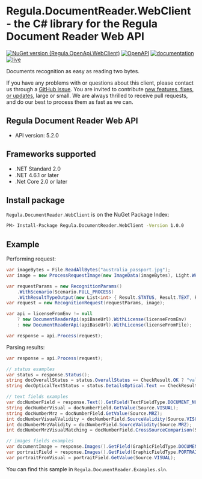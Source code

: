 # Regula.DocumentReader.WebClient - the C# library for the Regula Document Reader Web API

[![NuGet version (Regula.OpenApi.WebClient)](https://img.shields.io/nuget/v/Regula.DocumentReader.WebClient.svg?style=flat-square)](https://www.nuget.org/packages/Regula.DocumentReader.WebClient/)
[![OpenAPI](https://img.shields.io/badge/OpenAPI-defs-8c0a56?style=flat-square)](https://github.com/regulaforensics/DocumentReader-web-openapi)
[![documentation](https://img.shields.io/badge/docs-en-f6858d?style=flat-square)](https://support.regulaforensics.com/hc/en-us/articles/115000916306-Documentation)
[![live](https://img.shields.io/badge/live-demo-0a8c42?style=flat-square)](https://api.regulaforensics.com/)


Documents recognition as easy as reading two bytes.

If you have any problems with or questions about this client, please contact us
through a [GitHub issue](https://github.com/regulaforensics/DocumentReader-web-csharp-client/issues).
You are invited to contribute [new features, fixes, or updates](https://github.com/regulaforensics/DocumentReader-web-csharp-client/issues?q=is%3Aissue+is%3Aopen+label%3A%22help+wanted%22), large or small. 
We are always thrilled to receive pull requests, and do our best to process them as fast as we can.

## Regula Document Reader Web API

- API version: 5.2.0

## Frameworks supported

- .NET Standard 2.0
- .NET 4.6.1 or later
- .Net Core 2.0 or later

## Install package
`Regula.DocumentReader.WebClient` is on the NuGet Package Index:

```bash
PM> Install-Package Regula.DocumentReader.WebClient -Version 1.0.0
```

## Example

Performing request:
```csharp
var imageBytes = File.ReadAllBytes("australia_passport.jpg");
var image = new ProcessRequestImage(new ImageData(imageBytes), Light.WHITE);

var requestParams = new RecognitionParams()
    .WithScenario(Scenario.FULL_PROCESS)
    .WithResultTypeOutput(new List<int> { Result.STATUS, Result.TEXT, Result.IMAGES, Result.DOCUMENT_TYPE });
var request = new RecognitionRequest(requestParams, image);

var api = licenseFromEnv != null 
    ? new DocumentReaderApi(apiBaseUrl).WithLicense(licenseFromEnv)
    : new DocumentReaderApi(apiBaseUrl).WithLicense(licenseFromFile);

var response = api.Process(request);
```

Parsing results:
```csharp
var response = api.Process(request);

// status examples
var status = response.Status();
string docOverallStatus = status.OverallStatus == CheckResult.OK ? "valid" : "not valid";
string docOpticalTextStatus = status.DetailsOptical.Text == CheckResult.OK ? "valid" : "not valid";

// text fields examples
var docNumberField = response.Text().GetField(TextFieldType.DOCUMENT_NUMBER);
string docNumberVisual = docNumberField.GetValue(Source.VISUAL);
string docNumberMrz = docNumberField.GetValue(Source.MRZ);
int docNumberVisualValidity = docNumberField.SourceValidity(Source.VISUAL);
int docNumberMrzValidity = docNumberField.SourceValidity(Source.MRZ);
int docNumberMrzVisualMatching = docNumberField.CrossSourceComparison(Source.MRZ, Source.VISUAL);

// images fields examples
var documentImage = response.Images().GetField(GraphicFieldType.DOCUMENT_FRONT).GetValue();
var portraitField = response.Images().GetField(GraphicFieldType.PORTRAIT);
var portraitFromVisual = portraitField.GetValue(Source.VISUAL);
```
You can find this sample in `Regula.DocumentReader.Examples.sln`.

